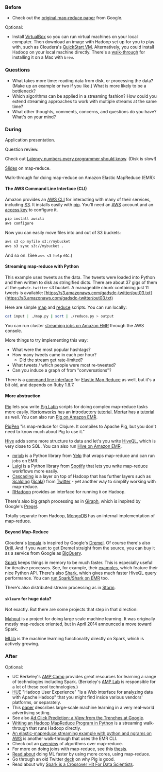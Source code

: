 ### Before

 * Check out the [original map-reduce paper](http://research.google.com/archive/mapreduce.html) from Google.

Optional:

 * Install [VirtualBox](https://www.virtualbox.org/) so you can run virtual machines on your local computer. Then download an image with Hadoop set up for you to play with, such as Cloudera's [QuickStart VM](http://www.cloudera.com/content/support/en/downloads/download-components/download-products.html?productID=F6mO278Rvo). Alternatively, you could install Hadoop on your local machine directly. There's a [walk-through](http://blog.tundramonkey.com/2013/02/24/setting-up-hadoop-on-osx-mountain-lion) for installing it on a Mac with `brew`.


### Questions

 * What takes more time: reading data from disk, or processing the data? (Make up an example or two if you like.) What is more likely to be a bottleneck?
 * Which algorithms can be applied in a streaming fashion? How could you extend streaming approaches to work with multiple streams at the same time?
 * What other thoughts, comments, concerns, and questions do you have? What's on your mind?


### During

Application presentation.

Question review.

Check out [Latency numbers every programmer should know](https://gist.github.com/hellerbarde/2843375). (Disk is slow!)

[Slides](slides.pdf) on map-reduce.

Walk-through for doing map-reduce on Amazon Elastic MapReduce (EMR):

#### The AWS Command Line Interface (CLI)

Amazon provides an [AWS CLI](https://aws.amazon.com/cli/) for interacting with many of their services, including [S3](http://aws.amazon.com/s3/). It installs easily with [pip](https://pypi.python.org/pypi/pip). You'll need an [AWS](http://aws.amazon.com/) account and an [access key](https://console.aws.amazon.com/iam/home?#security_credential) to configure it.

```bash
pip install awscli
aws configure
```

Now you can easily move files into and out of S3 buckets:

```bash
aws s3 cp myfile s3://mybucket
aws s3 sync s3://mybucket .
```

And so on. (See `aws s3 help` etc.)


#### Streaming map-reduce with Python

This example uses tweets as the data. The tweets were loaded into Python and then written to disk as stringified dicts. There are about 37 gigs of them at the `gadsdc-twitter` s3 bucket. A manageable chunk containing just 11 tweets is available: [https://s3.amazonaws.com/gadsdc-twitter/out03.txt](https://s3.amazonaws.com/gadsdc-twitter/out03.txt)

Here are simple [map](map.py) and [reduce](reduce.py) scripts. You can run locally:

```bash
cat input | ./map.py | sort | ./reduce.py > output
```

You can run cluster [streaming jobs on Amazon EMR](http://docs.aws.amazon.com/ElasticMapReduce/latest/DeveloperGuide/CLI_CreateStreaming.html) through the AWS console.

More things to try implementing this way:

 * What were the most popular hashtags?
 * How many tweets came in each per hour?
     * Did the stream get rate-limited?
 * What tweets / which people were most re-tweeted?
 * Can you induce a graph of from "conversations"?

There is a [command line interface](http://docs.aws.amazon.com/ElasticMapReduce/latest/DeveloperGuide/emr-cli-reference.html) for [Elastic Map Reduce](https://aws.amazon.com/elasticmapreduce/) as well, but it's a bit old, and depends on Ruby 1.8.7.


#### More abstraction

[Pig](http://pig.apache.org/) lets you write [Pig Latin](http://pig.apache.org/docs/r0.7.0/piglatin_ref2.html) scripts for doing complex map-reduce tasks more easily. [Hortonworks](http://hortonworks.com/) has an introductory [tutorial](http://hortonworks.com/hadoop-tutorial/how-to-process-data-with-apache-pig/). [Mortar](http://www.mortardata.com/) has a [tutorial](http://help.mortardata.com/technologies/pig/learn_pig) as well. You can also run [Pig on Amazon EMR](http://docs.aws.amazon.com/ElasticMapReduce/latest/DeveloperGuide/emr-pig-launch.html).

[PigPen](https://github.com/Netflix/PigPen/wiki) "is map-reduce for Clojure. It compiles to Apache Pig, but you don't need to know much about Pig to use it."

[Hive](http://hive.apache.org/) adds some more structure to data and let's you write [HiveQL](https://cwiki.apache.org/confluence/display/Hive/LanguageManual), which is very close to SQL. You can also run [Hive on Amazon EMR](http://docs.aws.amazon.com/ElasticMapReduce/latest/DeveloperGuide/emr-hive.html).

 * [mrjob](https://github.com/Yelp/mrjob) is a Python library from [Yelp](http://www.yelp.com/) that wraps map-reduce and can run jobs on EMR.
 * [Luigi](https://github.com/spotify/luigi) is a Python library from [Spotify](https://www.spotify.com/us/) that lets you write map-reduce workflows more easily.
 * [Cascading](http://www.cascading.org/) is a layer on top of Hadoop that has further layers such as [Scalding](https://github.com/twitter/scalding) ([Scala](http://www.scala-lang.org/)) from [Twitter](https://twitter.com/) - yet another way to simplify working with map-reduce.
 * [RHadoop](https://github.com/RevolutionAnalytics/RHadoop/wiki) provides an interface for running `R` on Hadoop.

There's also big graph processing as in [Giraph](http://giraph.apache.org/), which is inspired by Google's [Pregel](http://dl.acm.org/citation.cfm?id=1807184).

Totally separate from Hadoop, [MongoDB](http://www.mongodb.org/) has an internal implementation of map-reduce.


#### Beyond Map-Reduce

Cloudera's [Impala](http://www.cloudera.com/content/cloudera/en/products-and-services/cdh/impala.html) is inspired by Google's [Dremel](http://research.google.com/pubs/pub36632.html). Of course there's also [Drill](http://incubator.apache.org/drill/). And if you want to get Dremel straight from the source, you can buy it as a service from Google as [BigQuery](https://cloud.google.com/products/bigquery/).

[Spark](http://spark.apache.org/) keeps things in memory to be much faster. This is especially useful for iterative processes. See, for example, their [examples](https://spark.incubator.apache.org/examples.html), which feature their nice Python API. There's also [Shark](http://shark.cs.berkeley.edu/), which gives much faster HiveQL query performance. You can [run Spark/Shark on EMR](https://aws.amazon.com/articles/Elastic-MapReduce/4926593393724923) too.

There's also distributed stream processing as in [Storm](http://storm.incubator.apache.org/).


#### `sklearn` for huge data?

Not exactly. But there are some projects that step in that direction:

[Mahout](http://mahout.apache.org/) is a project for doing large scale machine learning. It was originally mostly map-reduce oriented, but in April 2014 announced a move toward Spark.

[MLlib](http://spark.apache.org/docs/0.9.0/mllib-guide.html) is the machine learning functionality directly on Spark, which is actively growing.


### After

Optional:

 * UC Berkeley's [AMP Camp](http://ampcamp.berkeley.edu/) provides great resources for learning a range of technologies including Spark. (Berkeley's [AMP Lab](https://amplab.cs.berkeley.edu/software/) is responsible for a lot of these cool technologies.)
 * [HUE](http://gethue.com/) "Hadoop User Experience" "is a Web interface for analyzing data with Apache Hadoop" that you might find inside various vendors' platforms, or separately.
 * This [paper](http://arxiv.org/pdf/1402.6076v1.pdf) describes large-scale machine learning in a very real-world advertising setting.
 * See also [Ad Click Prediction: a View from the Trenches at Google](http://static.googleusercontent.com/media/research.google.com/en/us/pubs/archive/41159.pdf).
 * [Writing an Hadoop MapReduce Program in Python](http://www.michael-noll.com/tutorials/writing-an-hadoop-mapreduce-program-in-python/) is a streaming walk-through that runs Hadoop directly.
 * [An elastic-mapreduce streaming example with python and ngrams on AWS](http://dbaumgartel.wordpress.com/2014/04/10/an-elastic-mapreduce-streaming-example-with-python-and-ngrams-on-aws/) is another walk-through that uses the EMR CLI.
 * Check out an [overview](http://highlyscalable.wordpress.com/2012/02/01/mapreduce-patterns/) of algorithms over map-reduce.
 * For more on doing joins with map-reduce, see this [thesis](http://www.inf.ed.ac.uk/publications/thesis/online/IM100859.pdf).
 * [Read about](http://www.cs.stanford.edu/people/ang//papers/nips06-mapreducemulticore.pdf) doing ML faster by using more cores, using map-reduce.
 * Go through an old Twitter [deck](http://www.slideshare.net/kevinweil/hadoop-pig-and-twitter-nosql-east-2009) on why Pig is good.
 * Read about why [Spark is a Crossover Hit For Data Scientists](http://blog.cloudera.com/blog/2014/03/why-apache-spark-is-a-crossover-hit-for-data-scientists/).
